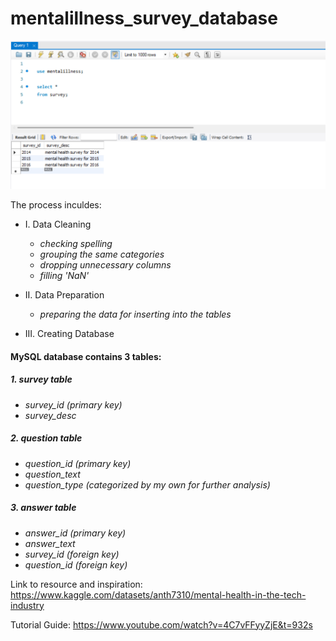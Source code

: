 # mentalillness_survey_database

![PIC](survey.png)


The process inculdes:

- I. Data Cleaning
    - *checking spelling*
    - *grouping the same categories*
    - *dropping unnecessary columns*
    - *filling 'NaN'*

- II. Data Preparation
    - *preparing the data for inserting into the tables*

- III. Creating Database

#### MySQL database contains 3 tables:
##### 1. survey table
- *survey_id (primary key)*
- *survey_desc*

##### 2. question table
- *question_id (primary key)*
- *question_text*
- *question_type (categorized by my own for further analysis)*

##### 3. answer table
- *answer_id (primary key)*
- *answer_text*
- *survey_id (foreign key)*
- *question_id (foreign key)*



Link to resource and inspiration: https://www.kaggle.com/datasets/anth7310/mental-health-in-the-tech-industry

Tutorial Guide: https://www.youtube.com/watch?v=4C7vFFyyZjE&t=932s
